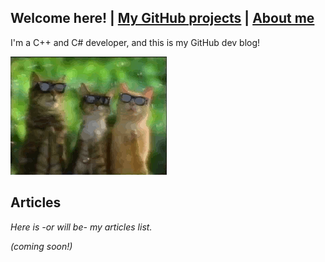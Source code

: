 ## Welcome here! | [My GitHub projects](projects.md) | [About me](about.md)
I'm a C++ and C# developer, and this is my GitHub dev blog!

<img src="assets/cat-clap.gif" alt="hi" class="inline"/>

## Articles
*Here is -or will be- my articles list.*

*(coming soon!)*
